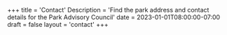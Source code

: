 +++
title = 'Contact'
Description = 'Find the park address and contact details for the Park Advisory Council'
date = 2023-01-01T08:00:00-07:00
draft = false
layout = 'contact'
+++

